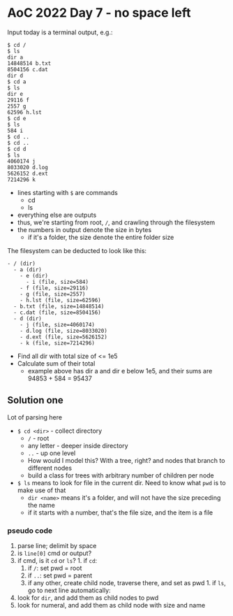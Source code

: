 # AoC 2022 Day 7 - no space left

Input today is a terminal output, e.g.:

```
$ cd /
$ ls
dir a
14848514 b.txt
8504156 c.dat
dir d
$ cd a
$ ls
dir e
29116 f
2557 g
62596 h.lst
$ cd e
$ ls
584 i
$ cd ..
$ cd ..
$ cd d
$ ls
4060174 j
8033020 d.log
5626152 d.ext
7214296 k
```

- lines starting with `$` are commands
  - cd
  - ls
- everything else are outputs
- thus, we're starting from root, `/`, and crawling through the filesystem
- the numbers in output denote the size in bytes
  - if it's a folder, the size denote the entire folder size

The filesystem can be deducted to look like this:

```
- / (dir)
  - a (dir)
    - e (dir)
      - i (file, size=584)
    - f (file, size=29116)
    - g (file, size=2557)
    - h.lst (file, size=62596)
  - b.txt (file, size=14848514)
  - c.dat (file, size=8504156)
  - d (dir)
    - j (file, size=4060174)
    - d.log (file, size=8033020)
    - d.ext (file, size=5626152)
    - k (file, size=7214296)
```

- Find all dir with total size of <= 1e5
- Calculate sum of their total
  - example above has dir a and dir e below 1e5, and their sums are 94853 + 584 = 95437

## Solution one

Lot of parsing here

- `$ cd <dir>` - collect directory
  - `/` - root
  - any letter - deeper inside directory
  - `..` - up one level
  - How would I model this? With a tree, right? and nodes that branch to different nodes
  - build a class for trees with arbitrary number of children per node
- `$ ls` means to look for file in the current dir. Need to know what `pwd` is to make use of that
  - `dir <name>` means it's a folder, and will not have the size preceding the name
  - if it starts with a number, that's the file size, and the item is a file

### pseudo code

1. parse line; delimit by space
1. is `line[0]` cmd or output?
  1. if cmd, is it `cd` or `ls`?
    1. if `cd`:
      1. if `/`: set pwd = root
      1. if `..`: set pwd = parent
      1. if any other, create child node, traverse there, and set as pwd
    1. if `ls`, go to next line automatically:
1. look for `dir`, and add them as child nodes to pwd
1. look for numeral, and add them as child node with size and name

